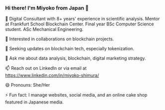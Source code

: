 ### Hi there! I'm Miyoko from Japan 👋

🔭 Digital Consultant with 8+ years' experience in scientific analysis. Mentor at Frankfurt School Blockchain Center. Final year BSc Computer Science student. ASc Mechanical Engineering.

👯 Interested in collaborations on blockchain projects. 

🤔 Seeking updates on blockchain tech, especially tokenization.

💬 Ask me about data analysis, blockchain, digital marketing strategy.

📫 Reach out on LinkedIn or via email at https://www.linkedin.com/in/miyoko-shimura/

😄 Pronouns: She/Her

⚡ Fun fact: I manage websites, social media, and an online cake shop featured in Japanese media.
